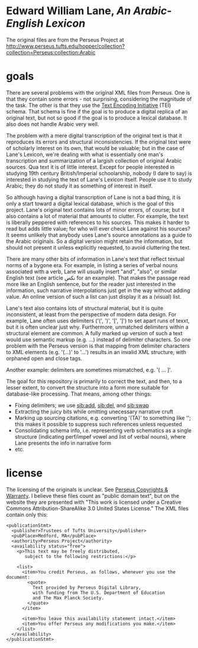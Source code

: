 #  Edward William Lane, _An Arabic-English Lexicon_

The original files are from the Perseus Project at http://www.perseus.tufts.edu/hopper/collection?collection=Perseus:collection:Arabic

# goals

There are several problems with the original XML files from Perseus.
One is that they contain some errors - not surprising, considering the
magnitude of the task.  The other is that they use the
[Text Encoding Initiative](http://www.tei-c.org/index.xml) (TEI)
schema.  That schema is fine if the goal is to produce a digital
replica of an original text, but not so good if the goal is to produce
a lexical database.  It also does not handle Arabic very well.

The problem with a mere digital transcription of the original text is
that it reproduces its errors and structural inconsistencies.  If the
original text were of scholarly interest on its own, that would be
valuable; but in the case of Lane's Lexicon, we're dealing with what
is essentially one man's transcription and summarization of a largish
collection of original Arabic sources.  Qua text it is of little
interest.  Except for people interested in studying 19th century
British/Imperial schoolarship, nobody (I dare to say) is interested in
studying the text of Lane's Lexicon itself.  People use it to study
Arabic; they do not study it as something of interest in itself.

So although having a digital transcription of Lane is not a bad thing,
it is only a start toward a digital lexical database, which is the
goal of this project.  Lane's original text contains lots of minor
errors, of course; but it also contains a lot of material that amounts
to clutter.  For example, the text is liberally peppered with
references to his sources.  This makes it harder to read but adds
little value; for who will ever check Lane against his sources?  It
seems unlikely that anybody uses Lane's source annotations as a guide
to the Arabic originals.  So a digital version might retain the
information, but should not present it unless explicitly requested, to
avoid cluttering the text.

There are many other bits of information in Lane's text that reflect
textual norms of a bygone era.  For example, in listing a series of
verbal nouns associated with a verb, Lane will usually insert "and",
"also", or similar English text (see article نكص for an example).
That makes the passage read more like an English sentence, but for the
reader just interested in the information, such narrative
interpolations just get in the way without adding value.  An online
version of such a list can just display it as a (visual) list.

Lane's text also contains lots of structural material, but it is quite
inconsistent, at least from the perspective of modern data design.
For example, Lane often uses delimiters ('(', ')', '[', ']') to set
apart runs of texxt, but it is often unclear just why.  Furthermore,
unmatched delimiters within a structural element are common.  A fully
marked up version of such a text would use semantic markup
(e.g. <comment>...</comment>) instead of delimiter characters.  So one
problem with the Perseus version is that mapping from delimiter
characters to XML elements (e.g. '(...)' to '<paren>...</paren>')
results in an invalid XML structure, with orphaned open and close
tags.

Another example:  delimiters are sometimes mismatched, e.g. '( ... ]'.

The goal for this repository is primarily to correct the text, and
then, to a lesser extent, to convert the structure into a form more
suitable for database-like processing.  That means, among other things:

* Fixing delimiters; we use <sib:add>, <sib:del>, and <sib:swap>
* Extracting the juicy bits while omitting unecessary narrative cruft
* Marking up sourcing citations, e.g. converting '(TA)' to something
  like '<authority ref="TA"/>'; this makes it possible to suppress
  such references unless requested
* Consolidating schema info, i.e. representing verb schematics as a
  single structure (indicating perf/impef vowel and list of verbal
  nouns), where Lane presents the info in narrative form
* etc.

# license

The licensing of the originals is unclear.  See
[Perseus Copyrights & Warranty](http://www.perseus.tufts.edu/hopper/help/copyright).
I believe these files count as "public domain text", but on the website they are presented with "This work is licensed under a Creative Commons Attribution-ShareAlike 3.0 United States License."  The XML files contain only this:

```
<publicationStmt>
  <publisher>Trustees of Tufts University</publisher>
  <pubPlace>Medford, MA</pubPlace>
  <authority>Perseus Project</authority>
  <availability status="free">
    <p>This text may be freely distributed,
	   subject to the following restrictions:</p>

    <list>
      <item>You credit Perseus, as follows, whenever you use the document:
	    <quote>
	      Text provided by Perseus Digital Library,
		  with funding from The U.S. Department of Education
		  and The Max Planck Society.
	    </quote>
      </item>

      <item>You leave this availability statement intact.</item>
      <item>You offer Perseus any modifications you make.</item>
    </list>
  </availability>
</publicationStmt>

```
